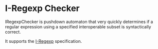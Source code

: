 # I-Regexp Checker

IRegexpChecker is pushdown automaton that very quickly determines if a
regular expression using a specified interoperable subset is
syntactically correct.

It supports the [I-Regexp](https://www.ietf.org/archive/id/draft-bormann-jsonpath-iregexp-02.html) specification.
